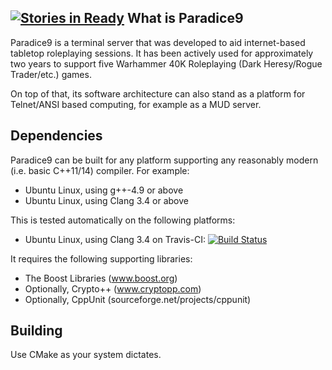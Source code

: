 [![Stories in Ready](https://badge.waffle.io/KazDragon/paradice9.png?label=ready&title=Ready)](https://waffle.io/KazDragon/paradice9)
What is Paradice9
-----------------

Paradice9 is a terminal server that was developed to aid internet-based tabletop roleplaying sessions.  It has been actively used for approximately two years to support five Warhammer 40K Roleplaying (Dark Heresy/Rogue Trader/etc.) games.

On top of that, its software architecture can also stand as a platform for Telnet/ANSI based computing, for example as a MUD server.

Dependencies
------------
Paradice9 can be built for any platform supporting any reasonably modern (i.e. basic C++11/14) compiler.
For example:
  * Ubuntu Linux, using g++-4.9 or above
  * Ubuntu Linux, using Clang 3.4 or above

This is tested automatically on the following platforms:
  * Ubuntu Linux, using Clang 3.4 on Travis-CI: [![Build Status](https://travis-ci.org/KazDragon/paradice9.svg?branch=master)](https://travis-ci.org/KazDragon/paradice9)

It requires the following supporting libraries:
  * The Boost Libraries (www.boost.org)
  * Optionally, Crypto++ (www.cryptopp.com)
  * Optionally, CppUnit (sourceforge.net/projects/cppunit)

Building
--------
Use CMake as your system dictates.

